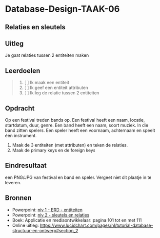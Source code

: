 # Database-Design-TAAK-06

## Relaties en sleutels

## Uitleg
Je gaat relaties tussen 2 entiteiten maken

## Leerdoelen

> 1. [ ] Ik maak een entiteit
> 2. [ ] Ik geef een entiteit attributen
> 3. [ ] Ik leg de relatie tussen 2 entiteiten

## Opdracht
Op een festival treden bands op. Een festival heeft een naam, locatie, startdatum, duur, genre. Een band heeft een naam, soort muziek.
In die band zitten spelers. Een speler heeft een voornaam, achternaam en speelt één instrument. 
1. Maak de 3 entiteiten (met attributen) en teken de relaties. 
2. Maak de primary keys en de foreign keys
   
   
## Eindresultaat

een PNG/JPG van festival en band en speler. Vergeet niet dit plaatje in te leveren.

## Bronnen
- Powerpoint: <a href="https://github.com/ROC-van-Amsterdam-College-Amstelland/DATABASE-DESIGN/blob/master/niveau1/taak01/niv 1 - ERD - entiteiten.pdf">niv 1 - ERD - entiteiten</a>  
- Powerpoint: <a href="https://github.com/ROC-van-Amsterdam-College-Amstelland/DATABASE-DESIGN/blob/master/niveau2/taak01/niv 2 - sleutels en relaties.pdf">niv 2 - sleutels en relaties</a>  
- Boek: Applicatie en mediaontwikkelaar: pagina 101 tot en met 111
- Online uitleg: https://www.lucidchart.com/pages/nl/tutorial-database-structuur-en-ontwerp#section_2 